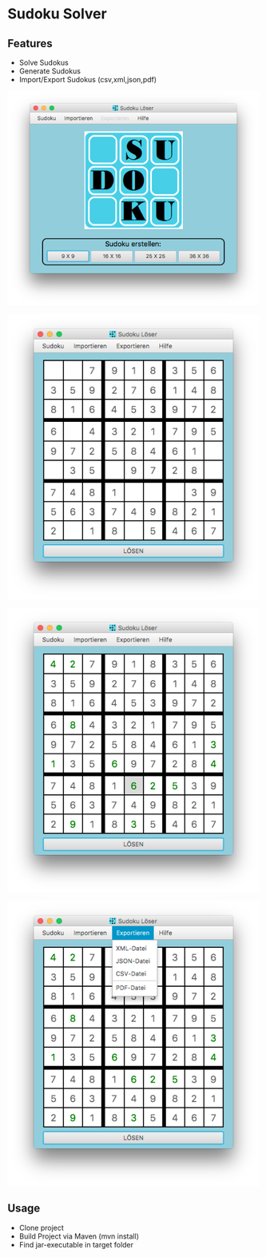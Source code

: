 Sudoku Solver
============

Features
--------
- Solve Sudokus
- Generate Sudokus
- Import/Export Sudokus (csv,xml,json,pdf)

![Main Menu](https://github.com/larsKollmann/SudokuSolver/blob/master/delivery/Screenshots/1.png "Main Menu")

![Sudoku](https://github.com/larsKollmann/SudokuSolver/blob/master/delivery/Screenshots/2.png "Sudoku")

![Solved Sudoku](https://github.com/larsKollmann/SudokuSolver/blob/master/delivery/Screenshots/3.png "Solved Sudoku")

![Export](https://github.com/larsKollmann/SudokuSolver/blob/master/delivery/Screenshots/4.png "Export")

Usage
-----
- Clone project
- Build Project via Maven (mvn install)
- Find jar-executable in target folder


